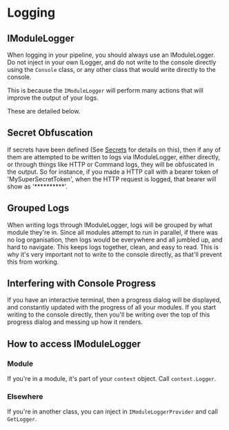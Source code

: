 # Logging

## IModuleLogger
When logging in your pipeline, you should always use an IModuleLogger. Do not inject in your own ILogger, and do not write to the console directly using the `Console` class, or any other class that would write directly to the console.

This is because the `IModuleLogger` will perform many actions that will improve the output of your logs.

These are detailed below.

## Secret Obfuscation
If secrets have been defined (See [Secrets](getting-started/secrets) for details on this), then if any of them are attempted to be written to logs via IModuleLogger, either directly, or through things like HTTP or Command logs, they will be obfuscated in the output. So for instance, if you made a HTTP call with a bearer token of 'MySuperSecretToken', when the HTTP request is logged, that bearer will show as '**********'.

## Grouped Logs
When writing logs through IModuleLogger, logs will be grouped by what module they're in.
Since all modules attempt to run in parallel, if there was no log organisation, then logs would be everywhere and all jumbled up, and hard to navigate. This keeps logs together, clean, and easy to read. This is why it's very important not to write to the console directly, as that'll prevent this from working.

## Interfering with Console Progress 
If you have an interactive terminal, then a progress dialog will be displayed, and constantly updated with the progress of all your modules.
If you start writing to the console directly, then you'll be writing over the top of this progress dialog and messing up how it renders.

## How to access IModuleLogger

### Module
If you're in a module, it's part of your `context` object. Call `context.Logger`.

### Elsewhere
If you're in another class, you can inject in `IModuleLoggerProvider` and call `GetLogger`.